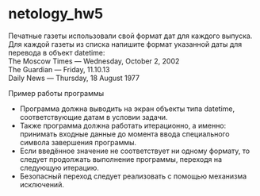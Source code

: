 # netology_hw5

Печатные газеты использовали свой формат дат для каждого выпуска. Для каждой газеты из списка напишите формат указанной даты для перевода в объект datetime:  
The Moscow Times — Wednesday, October 2, 2002  
The Guardian — Friday, 11.10.13  
Daily News — Thursday, 18 August 1977  

Пример работы программы  
- Программа должна выводить на экран объекты типа datetime, соответствующие датам в условии задачи.  
- Также программа должна работать итерационно, а именно: принимать входные данные до момента ввода специального символа завершения программы.  
- Если введённое значение не соответствует ни одному формату, то следует продолжать выполнение программы, переходя на следующую итерацию.  
- Безопасный переход следует реализовать с помощью механизма исключений.  
